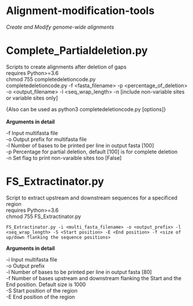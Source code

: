 # Alignment-modification-tools
_Create and Modify genome-wide alignments_

# Complete_Partialdeletion.py
Scripts to create alignments after deletion of gaps
<br>
requires Python>=3.6
<br>
chmod 755 completedeletioncode.py
<br>
completedeletioncode.py -f <fasta_filename> -p <percentage_of_deletion> -o <output_filename> -l <seq_wrap_length> -n [include non-variable sites or variable sites only]

{Also can be used as python3 completedeletioncode.py [options]}
<br>
<br>
**Arguments in detail**

-f  Input multifasta file<br>
-o  Output prefix for multifasta file<br>
-l  Number of bases to be printed per line in output fasta [100]<br>
-p  Percentage for partial deletion, default [100] is for complete deletion<br>
-n  Set flag to print non-varaible sites too [False]<br>


# FS_Extractinator.py
Script to extract upstream and downstream sequences for a specificed region
<br>
requires Python>=3.6
<br>
chmod 755 FS_Extractinator.py
<br>
```
FS_Extractinator.py -i <multi_fasta_filename> -o <output_prefix> -l <seq_wrap_length> -S <Start position> -E <End position> -f <size of up/down flanking the sequence positions>
 ```

**Arguments in detail**

-i  Input multifasta file<br>
-o  Output prefix<br>
-l  Number of bases to be printed per line in output fasta [80]<br>
-f  Number of bases upstream and downstream flanking the Start and the End position. Default size is 1000<br>
-S  Start position of the region<br>
-E  End position of the region<br>

